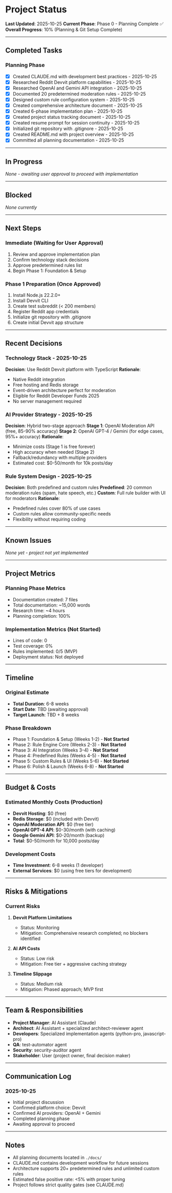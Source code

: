 # Project Status

**Last Updated**: 2025-10-25
**Current Phase**: Phase 0 - Planning Complete ✅
**Overall Progress**: 10% (Planning & Git Setup Complete)

---

## Completed Tasks

### Planning Phase
- [x] Created CLAUDE.md with development best practices - 2025-10-25
- [x] Researched Reddit Devvit platform capabilities - 2025-10-25
- [x] Researched OpenAI and Gemini API integration - 2025-10-25
- [x] Documented 20 predetermined moderation rules - 2025-10-25
- [x] Designed custom rule configuration system - 2025-10-25
- [x] Created comprehensive architecture document - 2025-10-25
- [x] Created 6-phase implementation plan - 2025-10-25
- [x] Created project status tracking document - 2025-10-25
- [x] Created resume prompt for session continuity - 2025-10-25
- [x] Initialized git repository with .gitignore - 2025-10-25
- [x] Created README.md with project overview - 2025-10-25
- [x] Committed all planning documentation - 2025-10-25

---

## In Progress

_None - awaiting user approval to proceed with implementation_

---

## Blocked

_None currently_

---

## Next Steps

### Immediate (Waiting for User Approval)
1. Review and approve implementation plan
2. Confirm technology stack decisions
3. Approve predetermined rules list
4. Begin Phase 1: Foundation & Setup

### Phase 1 Preparation (Once Approved)
1. Install Node.js 22.2.0+
2. Install Devvit CLI
3. Create test subreddit (< 200 members)
4. Register Reddit app credentials
5. Initialize git repository with .gitignore
6. Create initial Devvit app structure

---

## Recent Decisions

### Technology Stack - 2025-10-25
**Decision**: Use Reddit Devvit platform with TypeScript
**Rationale**:
- Native Reddit integration
- Free hosting and Redis storage
- Event-driven architecture perfect for moderation
- Eligible for Reddit Developer Funds 2025
- No server management required

### AI Provider Strategy - 2025-10-25
**Decision**: Hybrid two-stage approach
**Stage 1**: OpenAI Moderation API (free, 85-90% accuracy)
**Stage 2**: OpenAI GPT-4 / Gemini (for edge cases, 95%+ accuracy)
**Rationale**:
- Minimize costs (Stage 1 is free forever)
- High accuracy when needed (Stage 2)
- Fallback/redundancy with multiple providers
- Estimated cost: $0-50/month for 10k posts/day

### Rule System Design - 2025-10-25
**Decision**: Both predefined and custom rules
**Predefined**: 20 common moderation rules (spam, hate speech, etc.)
**Custom**: Full rule builder with UI for moderators
**Rationale**:
- Predefined rules cover 80% of use cases
- Custom rules allow community-specific needs
- Flexibility without requiring coding

---

## Known Issues

_None yet - project not yet implemented_

---

## Project Metrics

### Planning Phase Metrics
- Documentation created: 7 files
- Total documentation: ~15,000 words
- Research time: ~4 hours
- Planning completion: 100%

### Implementation Metrics (Not Started)
- Lines of code: 0
- Test coverage: 0%
- Rules implemented: 0/5 (MVP)
- Deployment status: Not deployed

---

## Timeline

### Original Estimate
- **Total Duration**: 6-8 weeks
- **Start Date**: TBD (awaiting approval)
- **Target Launch**: TBD + 8 weeks

### Phase Breakdown
- Phase 1: Foundation & Setup (Weeks 1-2) - **Not Started**
- Phase 2: Rule Engine Core (Weeks 2-3) - **Not Started**
- Phase 3: AI Integration (Weeks 3-4) - **Not Started**
- Phase 4: Predefined Rules (Weeks 4-5) - **Not Started**
- Phase 5: Custom Rules & UI (Weeks 5-6) - **Not Started**
- Phase 6: Polish & Launch (Weeks 6-8) - **Not Started**

---

## Budget & Costs

### Estimated Monthly Costs (Production)
- **Devvit Hosting**: $0 (free)
- **Redis Storage**: $0 (included with Devvit)
- **OpenAI Moderation API**: $0 (free tier)
- **OpenAI GPT-4 API**: $0-30/month (with caching)
- **Google Gemini API**: $0-20/month (backup)
- **Total**: $0-50/month for 10,000 posts/day

### Development Costs
- **Time Investment**: 6-8 weeks (1 developer)
- **External Services**: $0 (using free tiers for development)

---

## Risks & Mitigations

### Current Risks
1. **Devvit Platform Limitations**
   - Status: Monitoring
   - Mitigation: Comprehensive research completed; no blockers identified

2. **AI API Costs**
   - Status: Low risk
   - Mitigation: Free tier + aggressive caching strategy

3. **Timeline Slippage**
   - Status: Medium risk
   - Mitigation: Phased approach; MVP first

---

## Team & Responsibilities

- **Project Manager**: AI Assistant (Claude)
- **Architect**: AI Assistant + specialized architect-reviewer agent
- **Developers**: Specialized implementation agents (python-pro, javascript-pro)
- **QA**: test-automator agent
- **Security**: security-auditor agent
- **Stakeholder**: User (project owner, final decision maker)

---

## Communication Log

### 2025-10-25
- Initial project discussion
- Confirmed platform choice: Devvit
- Confirmed AI providers: OpenAI + Gemini
- Completed planning phase
- Awaiting approval to proceed

---

## Notes

- All planning documents located in `./docs/`
- CLAUDE.md contains development workflow for future sessions
- Architecture supports 20+ predetermined rules and unlimited custom rules
- Estimated false positive rate: <5% with proper tuning
- Project follows strict quality gates (see CLAUDE.md)
